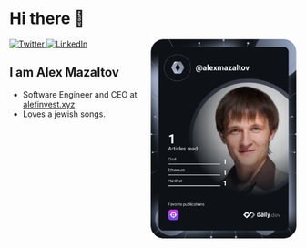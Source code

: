 # Hi there 👋

<div align="left">
  <a href="https://twitter.com/alefinvest">
    <img
      src="https://img.shields.io/twitter/follow/alefinvest?label=Twitter&logo=twitter&style=flat-square&color=1da1f2&logoColor=ffffff"
      alt="Twitter"
    />
  </a>
  <a href="https://www.linkedin.com/company/alef-invest/">
    <img
      src="https://img.shields.io/static/v1?logo=linkedin&style=flat-square&color=0072b1&label=LinkedIn&message=%E2%98%86"
      alt="LinkedIn"
    />
  </a>

  <a href="https://api.daily.dev/alexmazaltov" target="_blank">
    <img
      width="256"
      align="right"
      src="https://github.com/alexmazaltov/alexmazaltov/blob/main/devcard.svg"
    />
  </a>
</div>

## I am Alex Mazaltov

- Software Engineer and CEO at [alefinvest.xyz](https://alefinvest.xyz/)
- Loves a jewish songs.

<!--
<a href="https://app.daily.dev/alexmazaltov"><img src="https://github.com/alexmazaltov/alexmazaltov/blob/main/devcard.svg" width="400" alt="Alex Mazaltov's Dev Card"/></a>
-->
